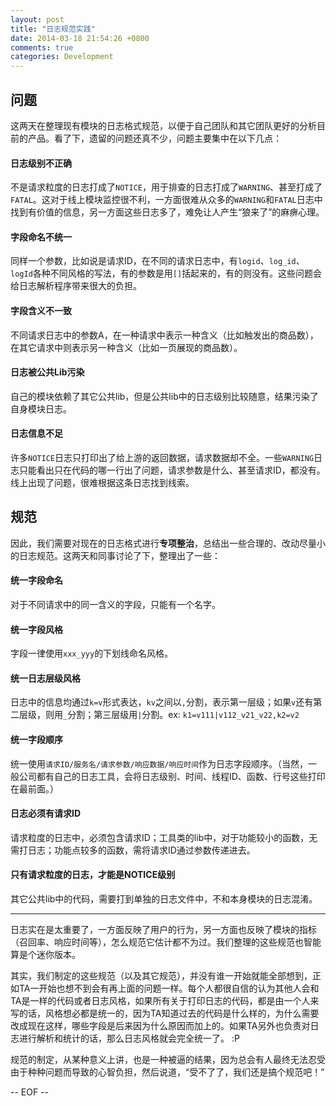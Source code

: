 ```yaml
---
layout: post
title: "日志规范实践"
date: 2014-03-18 21:54:26 +0800
comments: true
categories: Development
---
```


问题
-------------------

这两天在整理现有模块的日志格式规范，以便于自己团队和其它团队更好的分析目前的产品。看了下，遗留的问题还真不少，问题主要集中在以下几点：

#### 日志级别不正确 
不是请求粒度的日志打成了`NOTICE`，用于排查的日志打成了`WARNING`、甚至打成了`FATAL`。这对于线上模块监控很不利，一方面很难从众多的`WARNING`和`FATAL`日志中找到有价值的信息，另一方面这些日志多了，难免让人产生“狼来了”的麻痹心理。

#### 字段命名不统一
同样一个参数，比如说是请求ID，在不同的请求日志中，有`logid`、`log_id`、`logId`各种不同风格的写法，有的参数是用`[]`括起来的，有的则没有。这些问题会给日志解析程序带来很大的负担。

#### 字段含义不一致
不同请求日志中的参数A，在一种请求中表示一种含义（比如触发出的商品数），在其它请求中则表示另一种含义（比如一页展现的商品数）。

#### 日志被公共Lib污染
自己的模块依赖了其它公共lib，但是公共lib中的日志级别比较随意，结果污染了自身模块日志。

#### 日志信息不足
许多`NOTICE`日志只打印出了给上游的返回数据，请求数据却不全。一些`WARNING`日志只能看出只在代码的哪一行出了问题，请求参数是什么、甚至请求ID，都没有。线上出现了问题，很难根据这条日志找到线索。

<!--More-->

规范
-------------------

因此，我们需要对现在的日志格式进行**专项整治**，总结出一些合理的、改动尽量小的日志规范。这两天和同事讨论了下，整理出了一些：

#### 统一字段命名
对于不同请求中的同一含义的字段，只能有一个名字。

#### 统一字段风格
字段一律使用`xxx_yyy`的下划线命名风格。

#### 统一日志层级风格
日志中的信息均通过`k=v`形式表达，`kv`之间以`,`分割，表示第一层级；如果`v`还有第二层级，则用`_`分割；第三层级用`|`分割。ex: `k1=v111|v112_v21_v22,k2=v2`

#### 统一字段顺序
统一使用`请求ID/服务名/请求参数/响应数据/响应时间`作为日志字段顺序。（当然，一般公司都有自己的日志工具，会将日志级别、时间、线程ID、函数、行号这些打印在最前面。）

#### 日志必须有请求ID
请求粒度的日志中，必须包含请求ID；工具类的lib中，对于功能较小的函数，无需打日志；功能点较多的函数，需将请求ID通过参数传递进去。

#### 只有请求粒度的日志，才能是NOTICE级别
其它公共lib中的代码，需要打到单独的日志文件中，不和本身模块的日志混淆。

----------------------------

日志实在是太重要了，一方面反映了用户的行为，另一方面也反映了模块的指标（召回率、响应时间等），怎么规范它估计都不为过。我们整理的这些规范也智能算是个迷你版本。

其实，我们制定的这些规范（以及其它规范），并没有谁一开始就能全部想到，正如TA一开始也想不到会有再上面的问题一样。每个人都很自信的认为其他人会和TA是一样的代码或者日志风格，如果所有关于打印日志的代码，都是由一个人来写的话，风格想必都是统一的，因为TA知道过去的代码是什么样的，为什么需要改成现在这样，哪些字段是后来因为什么原因而加上的。如果TA另外也负责对日志进行解析和统计的话，那么日志风格就会完全统一了。 :P

规范的制定，从某种意义上讲，也是一种被逼的结果，因为总会有人最终无法忍受由于种种问题而导致的心智负担，然后说道，“受不了了，我们还是搞个规范吧！”


-- EOF --
